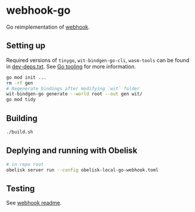 # webhook-go

Go reimplementation of [webhook](../webhook/).

## Setting up
Required versions of `tinygo`, `wit-bindgen-go-cli`, `wasm-tools` can be found in [dev-deps.txt](../dev-deps.txt).
See [Go tooling](https://component-model.bytecodealliance.org/language-support/go.html) for more information.

```sh
go mod init ...
rm -rf gen
# Regenerate bindings after modifying `wit` folder
wit-bindgen-go generate --world root --out gen wit/
go mod tidy
```

## Building
```sh
./build.sh
```

## Deplying and running with Obelisk
```sh
# in repo root
obelisk server run --config obelisk-local-go-webhook.toml
```

## Testing
See [webhook readme](../webhook/README.md).

